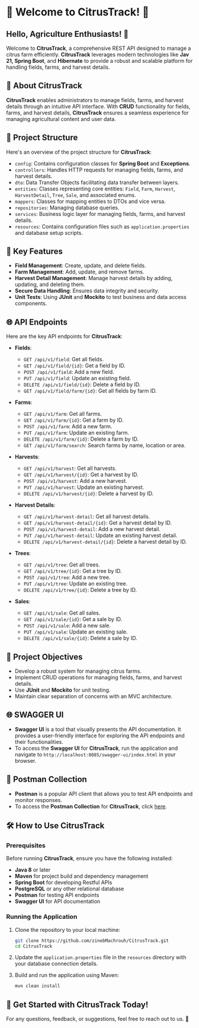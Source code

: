 # 🍋 Welcome to CitrusTrack! 🍋

## Hello, Agriculture Enthusiasts! 👋

Welcome to **CitrusTrack**, a comprehensive REST API designed to manage a citrus farm efficiently. **CitrusTrack** leverages modern technologies like **Jav 21, Spring Boot**, and **Hibernate** to provide a robust and scalable platform for handling fields, farms, and harvest details.

## 🚀 About CitrusTrack

**CitrusTrack** enables administrators to manage fields, farms, and harvest details through an intuitive API interface. With **CRUD** functionality for fields, farms, and harvest details, **CitrusTrack** ensures a seamless experience for managing agricultural content and user data.

## 📁 Project Structure

Here's an overview of the project structure for **CitrusTrack**:

- `config`: Contains configuration classes for **Spring Boot** and **Exceptions**.
- `controllers`: Handles HTTP requests for managing fields, farms, and harvest details.
- `dto`: Data Transfer Objects facilitating data transfer between layers.
- `entities`: Classes representing core entities: `Field`, `Farm`, `Harvest`, `HarvestDetail`, `Tree`, `Sale`,  and associated enums.
- `mappers`: Classes for mapping entities to DTOs and vice versa.
- `repositories`: Managing database queries.
- `services`: Business logic layer for managing fields, farms, and harvest details.
- `resources`: Contains configuration files such as `application.properties` and database setup scripts.

## 🧩 Key Features

- **Field Management**: Create, update, and delete fields.
- **Farm Management**: Add, update, and remove farms.
- **Harvest Detail Management**: Manage harvest details by adding, updating, and deleting them.
- **Secure Data Handling**: Ensures data integrity and security.
- **Unit Tests**: Using **JUnit** and **Mockito** to test business and data access components.

## 🌐 API Endpoints

Here are the key API endpoints for **CitrusTrack**:

- **Fields**:
    - `GET /api/v1/field`: Get all fields.
    - `GET /api/v1/field/{id}`: Get a field by ID.
    - `POST /api/v1/field`: Add a new field.
    - `PUT /api/v1/field`: Update an existing field.
    - `DELETE /api/v1/field/{id}`: Delete a field by ID.
    - `GET /api/v1/field/farm/{id}`: Get all fields by farm ID.

- **Farms**:
    - `GET /api/v1/farm`: Get all farms.
    - `GET /api/v1/farm/{id}`: Get a farm by ID.
    - `POST /api/v1/farm`: Add a new farm.
    - `PUT /api/v1/farm`: Update an existing farm.
    - `DELETE /api/v1/farm/{id}`: Delete a farm by ID.
    - `GET /api/v1/farm/search`: Search farms by name, location or area.

- **Harvests**:
    - `GET /api/v1/harvest`: Get all harvests.
    - `GET /api/v1/harvest/{id}`: Get a harvest by ID.
    - `POST /api/v1/harvest`: Add a new harvest.
    - `PUT /api/v1/harvest`: Update an existing harvest.
    - `DELETE /api/v1/harvest/{id}`: Delete a harvest by ID.
    
- **Harvest Details**:
    - `GET /api/v1/harvest-detail`: Get all harvest details.
    - `GET /api/v1/harvest-detail/{id}`: Get a harvest detail by ID.
    - `POST /api/v1/harvest-detail`: Add a new harvest detail.
    - `PUT /api/v1/harvest-detail`: Update an existing harvest detail.
    - `DELETE /api/v1/harvest-detail/{id}`: Delete a harvest detail by ID.

- **Trees**:
    - `GET /api/v1/tree`: Get all trees.
    - `GET /api/v1/tree/{id}`: Get a tree by ID.
    - `POST /api/v1/tree`: Add a new tree.
    - `PUT /api/v1/tree`: Update an existing tree.
    - `DELETE /api/v1/tree/{id}`: Delete a tree by ID.

- **Sales**:
    - `GET /api/v1/sale`: Get all sales.
    - `GET /api/v1/sale/{id}`: Get a sale by ID.
    - `POST /api/v1/sale`: Add a new sale.
    - `PUT /api/v1/sale`: Update an existing sale.
    - `DELETE /api/v1/sale/{id}`: Delete a sale by ID.


## 🎯 Project Objectives

- Develop a robust system for managing citrus farms.
- Implement CRUD operations for managing fields, farms, and harvest details.
- Use **JUnit** and **Mockito** for unit testing.
- Maintain clear separation of concerns with an MVC architecture.

## 🌐 SWAGGER UI
- **Swagger UI** is a tool that visually presents the API documentation. It provides a user-friendly interface for exploring the API endpoints and their functionalities.
- To access the **Swagger UI** for **CitrusTrack**, run the application and navigate to `http://localhost:8085/swagger-ui/index.html` in your browser.

## 🧩 Postman Collection

- **Postman** is a popular API client that allows you to test API endpoints and monitor responses.
- To access the **Postman Collection** for **CitrusTrack**, click [here](https://swiftride.postman.co/workspace/My-Workspace~5068411f-ba84-490f-827d-09a1db076e70/collection/33286297-882e01b6-82c6-48e6-a38d-5ae29bfd17dd).

## 🛠️ How to Use CitrusTrack

### Prerequisites

Before running **CitrusTrack**, ensure you have the following installed:

- **Java 8** or later
- **Maven** for project build and dependency management
- **Spring Boot** for developing Restful APIs
- **PostgreSQL** or any other relational database
- **Postman** for testing API endpoints
- **Swagger UI** for API documentation

### Running the Application

1. Clone the repository to your local machine:
   ```bash
   git clone https://github.com/zinebMachrouh/CitrusTrack.git
   cd CitrusTrack
   ```

2. Update the `application.properties` file in the `resources` directory with your database connection details.

3. Build and run the application using Maven:
   ```bash
   mvn clean install
   ```

## 🎉 Get Started with CitrusTrack Today!

For any questions, feedback, or suggestions, feel free to reach out to us. 📧
